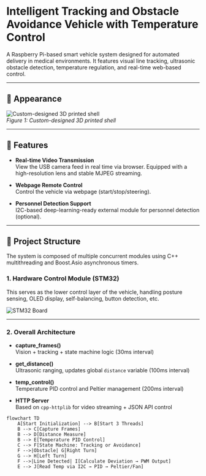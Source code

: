 # Intelligent Tracking and Obstacle Avoidance Vehicle with Temperature Control

A Raspberry Pi-based smart vehicle system designed for automated delivery in medical environments. It features visual line tracking, ultrasonic obstacle detection, temperature regulation, and real-time web-based control.

---

## 📸 Appearance

![Custom-designed 3D printed shell](./images/shell.png)  
*Figure 1: Custom-designed 3D printed shell*

---

## 🔧 Features

- **Real-time Video Transmission**  
  View the USB camera feed in real time via browser. Equipped with a high-resolution lens and stable MJPEG streaming.

- **Webpage Remote Control**  
  Control the vehicle via webpage (start/stop/steering).

- **Personnel Detection Support**  
  I2C-based deep-learning-ready external module for personnel detection (optional).

---

## 🧱 Project Structure

The system is composed of multiple concurrent modules using C++ multithreading and Boost.Asio asynchronous timers.

### 1. Hardware Control Module (STM32)

This serves as the lower control layer of the vehicle, handling posture sensing, OLED display, self-balancing, button detection, etc.

![STM32 Board](./images/stm32.png)

---

### 2. Overall Architecture

- **capture_frames()**  
  Vision + tracking + state machine logic (30ms interval)

- **get_distance()**  
  Ultrasonic ranging, updates global `distance` variable (100ms interval)

- **temp_control()**  
  Temperature PID control and Peltier management (200ms interval)

- **HTTP Server**  
  Based on `cpp-httplib` for video streaming + JSON API control

```mermaid
flowchart TD
    A[Start Initialization] --> B[Start 3 Threads]
    B --> C[Capture Frames]
    B --> D[Distance Measure]
    B --> E[Temperature PID Control]
    C --> F[State Machine: Tracking or Avoidance]
    F -->|Obstacle| G[Right Turn]
    G --> H[Left Turn]
    F -->|Line Detected| I[Calculate Deviation → PWM Output]
    E --> J[Read Temp via I2C → PID → Peltier/Fan]

